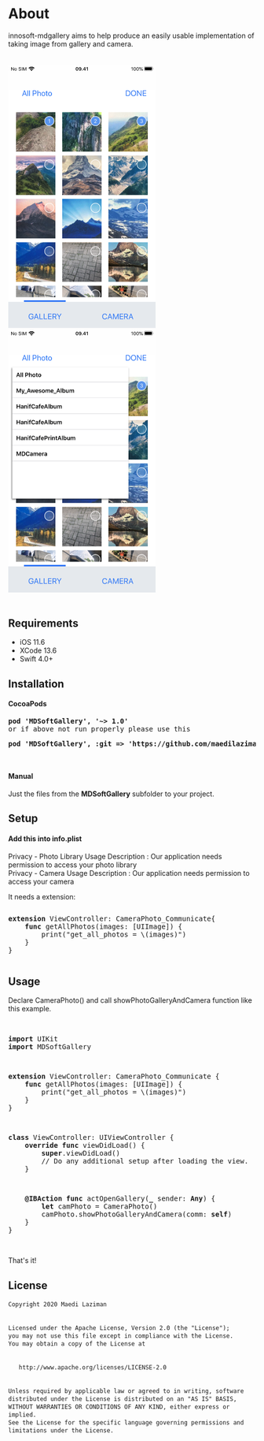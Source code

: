 # About
innosoft-mdgallery aims to help produce an easily usable implementation of taking image from gallery and camera.<br/>
<br/>
<br/>
<img src="https://raw.githubusercontent.com/maedilaziman/innosoft-mdgallery/master/Screenshots/IMG_0216.png" width="300" />
<span>&nbsp; &nbsp; &nbsp; &nbsp; &nbsp; &nbsp; </span><img src="https://raw.githubusercontent.com/maedilaziman/innosoft-mdgallery/master/Screenshots/IMG_0217.png" width="300" />
</br>
<br/>
<h2>Requirements</h2>
<ul>
<li>iOS 11.6</li>
<li>XCode 13.6</li>
<li>Swift 4.0+</li>
</ul>
<h2>Installation</h2>
<h4>CocoaPods</h4>
<pre>
<strong><span class="pl-en">pod 'MDSoftGallery', '~> 1.0'</span></strong>
or if above not run properly please use this
<p><strong><span class="pl-en">pod 'MDSoftGallery', :git => 'https://github.com/maedilaziman/innosoft-mdgallery.git'</span></strong></p>
</pre>
<h4>Manual</h4>
Just the files from the <b>MDSoftGallery</b> subfolder to your project.
<br/>
<h2>Setup</h2>
<h4>Add this into info.plist</h4>
<p><span class="s1">Privacy - Photo Library Usage Description : Our application needs permission to access your photo library</span><br/>
<span class="s1">Privacy - Camera Usage Description        : Our application needs permission to access your camera</span></p>
It needs a extension:
<pre><p class="p3"><span class="s1"><strong>extension</strong></span> ViewController<span class="s2">: </span>CameraPhoto_Communicate<span class="s2">{</span>
<span class="Apple-converted-space">&nbsp; &nbsp; </span><span class="s1"><strong>func</strong></span> <span class="s3">getAllPhotos</span>(images: [<span class="s4">UIImage</span>]) {
<span class="s2"><span class="Apple-converted-space">&nbsp; &nbsp; &nbsp; &nbsp; </span></span><span class="s5">print</span><span class="s2">(</span>"get_all_photos = <span class="s2">\(images)</span>"<span class="s2">)</span>
<span class="Apple-converted-space">&nbsp; &nbsp; </span>}
}</p></pre>
<h2>Usage</h2>
Declare CameraPhoto() and call showPhotoGalleryAndCamera function like this example.
<br/>
<br/>
<pre><p><span class="s1"><strong>import</strong></span> UIKit
<span class="s1"><strong>import</strong></span> MDSoftGallery</p>
<p><span class="s1"><strong>extension</strong></span> ViewController<span class="s2">: </span>CameraPhoto_Communicate<span class="s2"> {</span>
<span class="Apple-converted-space">&nbsp; &nbsp; </span><span class="s1"><strong>func</strong></span> <span class="s3">getAllPhotos</span>(images: [<span class="s4">UIImage</span>]) {
<span class="Apple-converted-space">&nbsp; &nbsp; &nbsp; &nbsp; </span><span class="s5">print</span>(<span class="s6">"get_all_photos = </span>\(images)<span class="s6">"</span>)
<span class="Apple-converted-space">&nbsp; &nbsp; </span>}
}</p>
<p><span class="s1"><strong>class</strong></span> <span class="s7">ViewController</span><span class="s2">: </span>UIViewController<span class="s2"> {</span>
<span class="s2"><span class="Apple-converted-space">&nbsp; &nbsp; </span></span><strong>override</strong> <strong>func</strong> <span class="s3">viewDidLoad</span><span class="s2">() {</span>
<span class="Apple-converted-space">&nbsp; &nbsp; &nbsp; &nbsp; </span><span class="s1"><strong>super</strong></span>.<span class="s5">viewDidLoad</span>()
<span class="s2"><span class="Apple-converted-space">&nbsp; &nbsp; &nbsp; &nbsp; </span></span>// Do any additional setup after loading the view.
<span class="Apple-converted-space">&nbsp; &nbsp; </span>}</p>
<p><span class="Apple-converted-space">&nbsp; &nbsp; </span><span class="s1"><strong>@IBAction</strong></span> <span class="s1"><strong>func</strong></span> <span class="s3">actOpenGallery</span>(<span class="s1"><strong>_</strong></span> sender: <span class="s1"><strong>Any</strong></span>) {
<span class="Apple-converted-space">&nbsp; &nbsp; &nbsp; &nbsp; </span><span class="s1"><strong>let</strong></span> camPhoto = <span class="s8">CameraPhoto</span>()
<span class="Apple-converted-space">&nbsp; &nbsp; &nbsp; &nbsp; </span>camPhoto.<span class="s9">showPhotoGalleryAndCamera</span>(comm: <span class="s1"><strong>self</strong></span>)
<span class="Apple-converted-space">&nbsp; &nbsp; </span>}
}</p></pre>
<br/>
That's it!
<br/>
<h2>License</h2>
<pre><code>Copyright 2020 Maedi Laziman
<br/>
Licensed under the Apache License, Version 2.0 (the "License");
you may not use this file except in compliance with the License.
You may obtain a copy of the License at
<br/>
   http://www.apache.org/licenses/LICENSE-2.0
<br/>
Unless required by applicable law or agreed to in writing, software
distributed under the License is distributed on an "AS IS" BASIS,
WITHOUT WARRANTIES OR CONDITIONS OF ANY KIND, either express or implied.
See the License for the specific language governing permissions and
limitations under the License.</code></pre>
